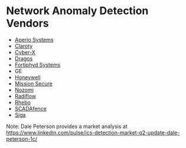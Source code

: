 # Network Anomaly Detection Vendors

* [Aperio Systems](https://www.aperio-systems.com/)
* [Claroty](https://www.claroty.com/)
* [Cyber-X](https://cyberx.tech/)
* [Dragos](https://www.dragos.com/)
* [Fortiphyd Systems](https://www.fortiphyd.com/)
* GE
* [Honeywell](https://www.honeywellprocess.com/en-US/explore/products/Forge%20Cybersecurity/Pages/default.aspx)
* [Mission Secure](https://www.missionsecure.com/)
* [Nozomi](https://www.nozominetworks.com/)
* [Radiflow](https://radiflow.com/)
* [Rhebo](https://www.rhebo.com)
* [SCADAfence](https://www.scadafence.com/)
* [Siga](https://sigasec.com/)


Note: Dale Peterson provides a market analysis at https://www.linkedin.com/pulse/ics-detection-market-q2-update-dale-peterson-1c/
